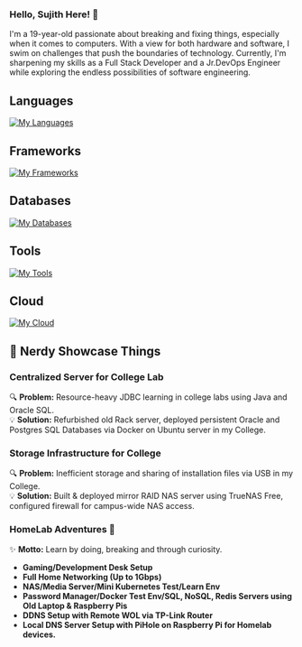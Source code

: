 ### Hello, Sujith Here! 👋

<!--
**SujithThirumalaisamy/SujithThirumalaisamy** is a ✨ _special_ ✨ repository because its `README.md` (this file) appears on your GitHub profile.

Here are some ideas to get you started:

- 🔭 I’m currently working on ...
- 🌱 I’m currently learning ...
- 👯 I’m looking to collaborate on ...
- 🤔 I’m looking for help with ...
- 💬 Ask me about ...
- 📫 How to reach me: ...
- 😄 Pronouns: ...
- ⚡ Fun fact: ...
-->
I'm a 19-year-old passionate about breaking and fixing things, especially when it comes to computers. With a view for both hardware and software, I swim on challenges that push the boundaries of technology. Currently, I'm sharpening my skills as a Full Stack Developer and a Jr.DevOps Engineer while exploring the endless possibilities of software engineering.

## Languages
[![My Languages](https://skillicons.dev/icons?i=ts,js,bash,java,c)](https://skillicons.dev)

## Frameworks
[![My Frameworks](https://skillicons.dev/icons?i=react,next,tailwind,express,discordjs,prisma)](https://skillicons.dev)

## Databases
[![My Databases](https://skillicons.dev/icons?i=postgres,redis,mongo,mysql)](https://skillicons.dev)

## Tools
[![My Tools](https://skillicons.dev/icons?i=neovim,git,docker,linux,nginx)](https://skillicons.dev)

## Cloud

[![My Cloud](https://skillicons.dev/icons?i=aws,gcp,cloudflare,netlify,vercel)](https://skillicons.dev)

## 🚀 **Nerdy Showcase Things**

### Centralized Server for College Lab
🔍 **Problem:** Resource-heavy JDBC learning in college labs using Java and Oracle SQL.  
💡 **Solution:** Refurbished old Rack server, deployed persistent Oracle and Postgres SQL Databases via Docker on Ubuntu server in my College.

### Storage Infrastructure for College
🔍 **Problem:** Inefficient storage and sharing of installation files via USB in my College.  
💡 **Solution:** Built & deployed mirror RAID NAS server using TrueNAS Free, configured firewall for campus-wide NAS access.

### HomeLab Adventures 🏡
✨ **Motto:** Learn by doing, breaking and through curiosity.

- **Gaming/Development Desk Setup**
- **Full Home Networking (Up to 1Gbps)**
- **NAS/Media Server/Mini Kubernetes Test/Learn Env**
- **Password Manager/Docker Test Env/SQL, NoSQL, Redis Servers using Old Laptop & Raspberry Pis**
- **DDNS Setup with Remote WOL via TP-Link Router**
- **Local DNS Server Setup with PiHole on Raspberry Pi for Homelab devices.**
